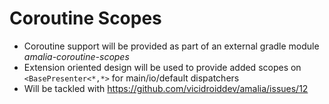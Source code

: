 # Coroutine Scopes

- Coroutine support will be provided as part of an external gradle module _amalia-coroutine-scopes_
- Extension oriented design will be used to provide added scopes on `<BasePresenter<*,*>` for main/io/default dispatchers
- Will be tackled with https://github.com/vicidroiddev/amalia/issues/12